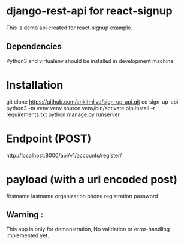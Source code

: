 # django-rest-api for react-signup

This is demo api created for react-signup example.

## Dependencies

Python3 and virtualenv should be installed in development machine

# Installation

git clone https://github.com/ankitmlive/sign-up-api.git
cd sign-up-api
python3 -m venv venv
source venv/bin/activate
pip install -r requirements.txt
python manage.py runserver

# Endpoint (POST)

http://localhost:8000/api/v1/accounts/register/

# payload (with a url encoded post)

firstname 
lastname
organization
phone
registration
password

## Warning :

This app is only for demonstration, No validation or error-handling implemented yet.
    






